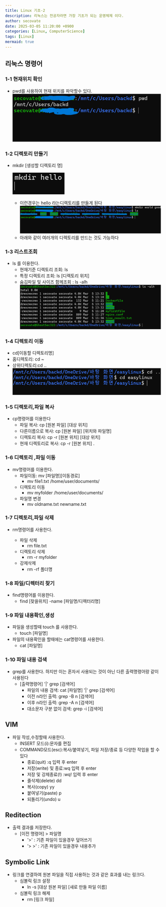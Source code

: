 ```yaml
---
title: Linux 기초-2
description: 리눅스는 전공자라면 가장 기초가 되는 운영체제 이다.
author: secovate
date: 2025-03-05 11:20:00 +0900
categories: [Linux, ComputerScience]
tags: [Linux]
mermaid: true
---
```


## 리눅스 명령어

### 1-1 현재위치 확인

- pwd를 사용하여 현재 위치를 파악할수 있다.
  ![pwd](image/2025-03-05/image.png)

### 1-2 디렉토리 만들기

- mkdir [생성할 디렉토리 명]

  ![alt text](image/2025-03-05/image-1.png)
  - 이런경우는 hello 라는디렉토리를 만들게 된다
    ![alt text](image/2025-03-05/image-2.png)
  - 아래와 같이 여러개의 디렉토리를 만드는 것도 가능하다

### 1-3 리스트조회

- ls 를 이용한다.
  - 현재기준 디렉토리 조회: ls
  - 특정 디렉토리 조회: ls [디렉토리 위치]
  - 숨김파일 및 사이즈 함께조회 : ls -alh
    ![alt text](image/2025-03-05/image-3.png)

### 1-4 디렉토리 이동

- cd[이동할 디렉토리명]
- 홈디렉토리: cd ~
- 상위디렉토리:cd ..
  ![alt text](image/2025-03-05/image-4.png)

### 1-5 디렉토리,파일 복사

- cp명령어를 이용한다
  - 파일 복사: cp [원본 파일] [대상 위치]
  - 다른이름으로 복사: cp [원본 파일] [위치와 파일명]
  - 디렉토리 복사: cp -r [원본 위치] [대상 위치]
  - 현재 디렉토리로 복사: cp -r [원본 위치] .

### 1-6 디렉토리 ,파일 이동

- mv명령어를 이용한다.
  - 파일이동: mv [파일명][이동경로]
    - mv file1.txt /home/user/documents/
  - 디렉토리 이동
    - mv myfolder /home/user/documents/
  - 파일명 변경
    - mv oldname.txt newname.txt

### 1-7 디렉토리,파일 삭제

- rm명령어를 사용한다.

  - 파일 삭제
    - rm file.txt
  - 디렉토리 삭제
    - rm -r myfolder
  - 강제삭제
    - rm -rf 폴더명

### 1-8 파일/디렉터리 찾기

- find명령어를 이용한다.
  - find [찾을위치] -name [파일명/디렉터리명]

### 1-9 파일 내용확인,생성

- 파일을 생성할때 touch 를 사용한다.
  - touch [파일명]
- 파일의 내용확인을 할때에는 cat명령어를 사용한다.
  - cat [파일명]

### 1-10 파일 내용 검색

- grep를 사용한다. 하지만 이는 혼자서 사용되는 것이 아닌 다른 출력명령어랑 같이 사용된다
  - [출력명령어] '|' grep [검색어]
    - 파일의 내용 검색: cat [파일명] '|' grep [검색어]
    - 이전 n라인 출력: grep -B n [검색어]
    - 이후 n라인 출력: grep -A n [검색어]
    - 대소문자 구분 없이 검색: grep -i [검색어]

## VIM

- 파일 작성,수정할때 사용한다.
  - INSERT 모드(i):문자를 편집
  - COMMAND모드(esc):복사/붙여넣기,
    파일 저장/종료 등 다양한 작업을 할 수 있다
    - 종료(quit) :q 입력 후 enter
    - 저장(write) 및 종료:wq 입력 후 enter
    - 저장 및 강제종료(!) :wq! 입력 후 enter
    - 줄삭제(delete) dd
    - 복사(copy) yy
    - 붙여넣기(paste) p
    - 되돌리기(undo) u

## Reditection

- 출력 결과를 저장한다.
  - [이전 명령어] > 파일명
    - '>' : 기존 파일이 있을경우 덮어쓰기
    - '> >' : 기존 파일이 있을경우 내용추가

## Symbolic Link

- 링크를 연결하여 원본 파일을 직접 사용하는 것과 같은 효과를 내는 링크다.
  - 심볼릭 링크 설정
    - ln -s [대상 원본 파일] [새로 만들 파일 이름]
  - 심볼릭 링크 해제
    - rm [링크 파일]
